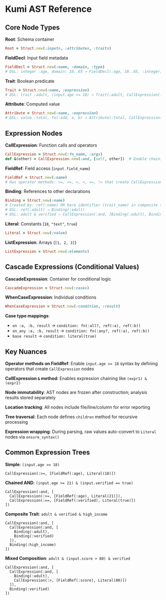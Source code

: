 # Kumi AST Reference

## Core Node Types

**Root**: Schema container
```ruby
Root = Struct.new(:inputs, :attributes, :traits)
```

**FieldDecl**: Input field metadata  
```ruby
FieldDecl = Struct.new(:name, :domain, :type)
# DSL: integer :age, domain: 18..65 → FieldDecl(:age, 18..65, :integer)
```

**Trait**: Boolean predicate
```ruby  
Trait = Struct.new(:name, :expression)
# DSL: trait :adult, (input.age >= 18) → Trait(:adult, CallExpression(...))
```

**Attribute**: Computed value
```ruby
Attribute = Struct.new(:name, :expression)  
# DSL: value :total, fn(:add, a, b) → Attribute(:total, CallExpression(:add, [...]))
```

## Expression Nodes

**CallExpression**: Function calls and operators
```ruby
CallExpression = Struct.new(:fn_name, :args)
def &(other) = CallExpression.new(:and, [self, other])  # Enable chaining
```

**FieldRef**: Field access (`input.field_name`)
```ruby
FieldRef = Struct.new(:name)
# Has operator methods: >=, <=, >, <, ==, != that create CallExpression nodes
```

**Binding**: References to other declarations
```ruby
Binding = Struct.new(:name)
# Created by: ref(:name) OR bare identifier (trait_name) in composite traits
# DSL: ref(:adult) → Binding(:adult)
# DSL: adult & verified → CallExpression(:and, [Binding(:adult), Binding(:verified)])
```

**Literal**: Constants (`18`, `"text"`, `true`) 
```ruby
Literal = Struct.new(:value)
```

**ListExpression**: Arrays (`[1, 2, 3]`)
```ruby
ListExpression = Struct.new(:elements)
```

## Cascade Expressions (Conditional Values)

**CascadeExpression**: Container for conditional logic
```ruby
CascadeExpression = Struct.new(:cases)
```

**WhenCaseExpression**: Individual conditions
```ruby
WhenCaseExpression = Struct.new(:condition, :result)
```

**Case type mappings**:
- `on :a, :b, result` → `condition: fn(:all?, ref(:a), ref(:b))`  
- `on_any :a, :b, result` → `condition: fn(:any?, ref(:a), ref(:b))`
- `base result` → `condition: literal(true)`

## Key Nuances

**Operator methods on FieldRef**: Enable `input.age >= 18` syntax by defining operators that create `CallExpression` nodes

**CallExpression `&` method**: Enables expression chaining like `(expr1) & (expr2)`

**Node immutability**: AST nodes are frozen after construction; analysis results stored separately

**Location tracking**: All nodes include file/line/column for error reporting

**Tree traversal**: Each node defines `children` method for recursive processing

**Expression wrapping**: During parsing, raw values auto-convert to `Literal` nodes via `ensure_syntax()`

## Common Expression Trees

**Simple**: `(input.age >= 18)`
```
CallExpression(:>=, [FieldRef(:age), Literal(18)])
```

**Chained AND**: `(input.age >= 21) & (input.verified == true)`  
```
CallExpression(:and, [
  CallExpression(:>=, [FieldRef(:age), Literal(21)]),
  CallExpression(:==, [FieldRef(:verified), Literal(true)])
])
```

**Composite Trait**: `adult & verified & high_income`
```
CallExpression(:and, [
  CallExpression(:and, [
    Binding(:adult),
    Binding(:verified)
  ]),
  Binding(:high_income)
])
```

**Mixed Composition**: `adult & (input.score > 80) & verified`
```
CallExpression(:and, [
  CallExpression(:and, [
    Binding(:adult),
    CallExpression(:>, [FieldRef(:score), Literal(80)])
  ]),
  Binding(:verified)
])
```